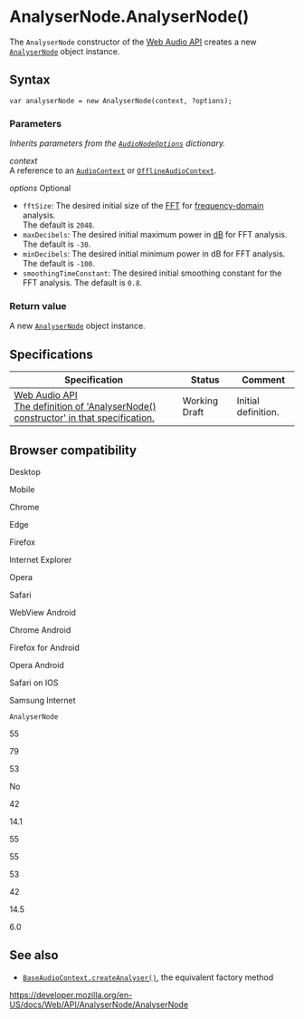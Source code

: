 # AnalyserNode.AnalyserNode()

The `AnalyserNode` constructor of the [Web Audio API](../web_audio_api) creates a new [`AnalyserNode`](../analysernode) object instance.

## Syntax

    var analyserNode = new AnalyserNode(context, ?options);

### Parameters

_Inherits parameters from the [`AudioNodeOptions`](../audionodeoptions) dictionary._

_context_  
A reference to an [`AudioContext`](../audiocontext) or [`OfflineAudioContext`](../offlineaudiocontext).

_options_ <span class="badge inline optional">Optional</span>

- `fftSize`: The desired initial size of the [FFT](https://en.wikipedia.org/wiki/Fast_Fourier_transform) for [frequency-domain](https://en.wikipedia.org/wiki/Frequency_domain) analysis.  
  The default is `2048`.
- `maxDecibels`: The desired initial maximum power in [dB](https://en.wikipedia.org/wiki/Decibel) for FFT analysis.  
  The default is `-30`.
- `minDecibels`: The desired initial minimum power in dB for FFT analysis.  
  The default is `-100`.
- `smoothingTimeConstant`: The desired initial smoothing constant for the FFT analysis. The default is `0.8`.

### Return value

A new [`AnalyserNode`](../analysernode) object instance.

## Specifications

<table><thead><tr class="header"><th>Specification</th><th>Status</th><th>Comment</th></tr></thead><tbody><tr class="odd"><td><a href="https://webaudio.github.io/web-audio-api/#dom-analysernode-analysernode">Web Audio API<br />
<span class="small">The definition of 'AnalyserNode() constructor' in that specification.</span></a></td><td><span class="spec-wd">Working Draft</span></td><td>Initial definition.</td></tr></tbody></table>

## Browser compatibility

Desktop

Mobile

Chrome

Edge

Firefox

Internet Explorer

Opera

Safari

WebView Android

Chrome Android

Firefox for Android

Opera Android

Safari on IOS

Samsung Internet

`AnalyserNode`

55

79

53

No

42

14.1

55

55

53

42

14.5

6.0

## See also

- [`BaseAudioContext.createAnalyser()`](../baseaudiocontext/createanalyser), the equivalent factory method

<a href="https://developer.mozilla.org/en-US/docs/Web/API/AnalyserNode/AnalyserNode" class="_attribution-link">https://developer.mozilla.org/en-US/docs/Web/API/AnalyserNode/AnalyserNode</a>
